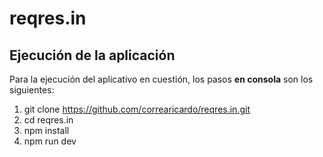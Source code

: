 # reqres.in

## Ejecución de la aplicación 

Para la ejecución del aplicativo en cuestión, los pasos **en consola** son los siguientes:

1. git clone https://github.com/correaricardo/reqres.in.git
2. cd reqres.in
3. npm install
4. npm run dev
